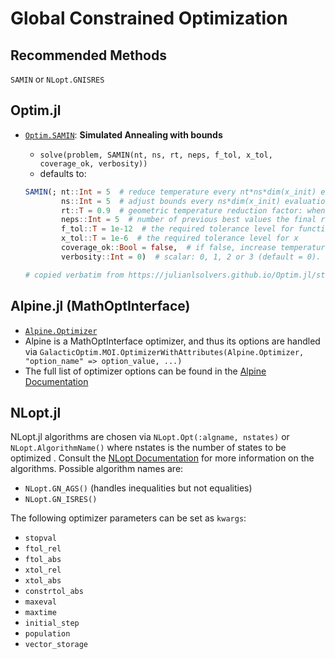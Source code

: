 # Global Constrained Optimization

## Recommended Methods

`SAMIN` or `NLopt.GNISRES`

## Optim.jl

- [`Optim.SAMIN`](https://julianlsolvers.github.io/Optim.jl/stable/#algo/samin/): **Simulated Annealing with bounds**

    * `solve(problem, SAMIN(nt, ns, rt, neps, f_tol, x_tol, coverage_ok, verbosity))`
    * defaults to:
    ```julia
    SAMIN(; nt::Int = 5  # reduce temperature every nt*ns*dim(x_init) evaluations
            ns::Int = 5  # adjust bounds every ns*dim(x_init) evaluations
            rt::T = 0.9  # geometric temperature reduction factor: when temp changes, new temp is t=rt*t
            neps::Int = 5  # number of previous best values the final result is compared to
            f_tol::T = 1e-12  # the required tolerance level for function value comparisons
            x_tol::T = 1e-6  # the required tolerance level for x
            coverage_ok::Bool = false,  # if false, increase temperature until initial parameter space is covered
            verbosity::Int = 0)  # scalar: 0, 1, 2 or 3 (default = 0).

    # copied verbatim from https://julianlsolvers.github.io/Optim.jl/stable/#algo/samin/#constructor
    ```

## Alpine.jl (MathOptInterface)

- [`Alpine.Optimizer`](https://github.com/lanl-ansi/Alpine.jl)
- Alpine is a MathOptInterface optimizer, and thus its options are handled via
  `GalacticOptim.MOI.OptimizerWithAttributes(Alpine.Optimizer, "option_name" => option_value, ...)`
- The full list of optimizer options can be found in the [Alpine Documentation](https://github.com/lanl-ansi/Alpine.jl)

## NLopt.jl

NLopt.jl algorithms are chosen via `NLopt.Opt(:algname, nstates)` or `NLopt.AlgorithmName()` where nstates is the number of states to be optimized . Consult the
[NLopt Documentation](https://nlopt.readthedocs.io/en/latest/NLopt_Algorithms/)
for more information on the algorithms. Possible algorithm names are:

* `NLopt.GN_AGS()` (handles inequalities but not equalities)
* `NLopt.GN_ISRES()`

The following optimizer parameters can be set as `kwargs`:

* `stopval`
* `ftol_rel`
* `ftol_abs`
* `xtol_rel`
* `xtol_abs`
* `constrtol_abs`
* `maxeval`
* `maxtime`
* `initial_step`
* `population`
* `vector_storage`
